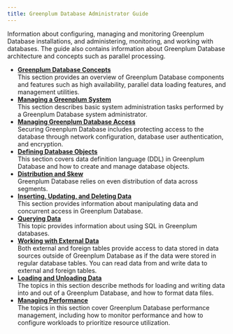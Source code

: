 ```yaml
---
title: Greenplum Database Administrator Guide 
---
```


Information about configuring, managing and monitoring Greenplum Database installations, and administering, monitoring, and working with databases. The guide also contains information about Greenplum Database architecture and concepts such as parallel processing.

-   **[Greenplum Database Concepts](intro/partI.html)**  
This section provides an overview of Greenplum Database components and features such as high availability, parallel data loading features, and management utilities.
-   **[Managing a Greenplum System](managing/partII.html)**  
This section describes basic system administration tasks performed by a Greenplum Database system administrator.
-   **[Managing Greenplum Database Access](partIII.html)**  
Securing Greenplum Database includes protecting access to the database through network configuration, database user authentication, and encryption.
-   **[Defining Database Objects](ddl/ddl.html)**  
This section covers data definition language \(DDL\) in Greenplum Database and how to create and manage database objects.
-   **[Distribution and Skew](distribution.html)**  
Greenplum Database relies on even distribution of data across segments.
-   **[Inserting, Updating, and Deleting Data](dml.html)**  
This section provides information about manipulating data and concurrent access in Greenplum Database.
-   **[Querying Data](query/topics/query.html)**  
This topic provides information about using SQL in Greenplum databases.
-   **[Working with External Data](external/g-working-with-file-based-ext-tables.html)**  
Both external and foreign tables provide access to data stored in data sources outside of Greenplum Database as if the data were stored in regular database tables. You can read data from and write data to external and foreign tables.
-   **[Loading and Unloading Data](load/topics/g-loading-and-unloading-data.html)**  
The topics in this section describe methods for loading and writing data into and out of a Greenplum Database, and how to format data files.
-   **[Managing Performance](partV.html)**  
The topics in this section cover Greenplum Database performance management, including how to monitor performance and how to configure workloads to prioritize resource utilization.

